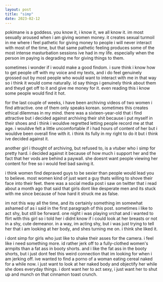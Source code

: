 ```yaml
---
layout: post
title: "simp"
date: 2023-02-12
---
```


pokimane is a goddess. you know it, i know it, we all know it. im most sexually aroused when i am giving women money. it creates sexual turmoil in me where i feel pathetic for giving money to people i will never interact with most of the time, but that same pathetic feeling produces some of the most intense masturbation sessions ive had in my life. especially when the person im paying is degrading me for giving things to them.

sometimes i wonder if i would make a good findom. i sure think i know how to get people off with my voice and my texts, and i do feel genuinely grossed out by most people who would want to interact with me in that way so i think it would come naturally. id say things i genuinely think about them and theyd get off to it and give me money for it. even reading this i know some people would find it hot.

for the last couple of weeks, i have been archiving videos of two women i find attractive. one of them only speaks korean. sometimes this creates ethical dilemmas in my mind. there was a sixteen-year-old that i find attractive but i decided against archiving their shit because i put myself in their shoes and i think i wouldve regretted letting people record me at that age. i wouldve felt a little uncomfortable if i had hours of content of her but i wouldve been overall fine with it. i think its fully in my right to do it but i think ive decided against it. 

another girl i thought of archiving, but refused to, is a vtuber who i simp for pretty hard. i decided against it because of how much i support her and the fact that her vods are behind a paywall. she doesnt want people viewing her content for free so i would feel bad saving it.

i think women find depraved guys to be sexier than people would lead you to believe. most women kind of just want a guy thats willing to shove their face into their feet. there was a social media post i saw on twitter that i read about a month ago that said that girls dont like desperate men and its stuck with me since because of how hard it struck me as false.

im not this way all the time, and its certainly something im somewhat ashamed of as i said in the first paragraph of this post. sometimes i like to act shy, but still be forward. one night i was playing vrchat and i wanted to flirt with this girl so i told her i didnt know if i could look at her breasts or not in a shy, cute demeanor. in a way, im acting shy, but i was just trying to tell her that i am looking at her body, and shes turning me on. i think she liked it.

i dont simp for girls who just like to shake their asses for the camera. i feel like i need something more. id rather jerk off to a fully-clothed women's armpits than a fat ass in booty shorts. and i like the fat ass in the booty shorts, but i just dont feel this weird connection that im looking for when i am jerking off. ive wanted to find a porno of a woman eating cereal naked for a while now. i just want to look at her naked body and objectify her while she does everyday things. i dont want her to act sexy, i just want her to shut up and munch on that cinnamon toast crunch.
